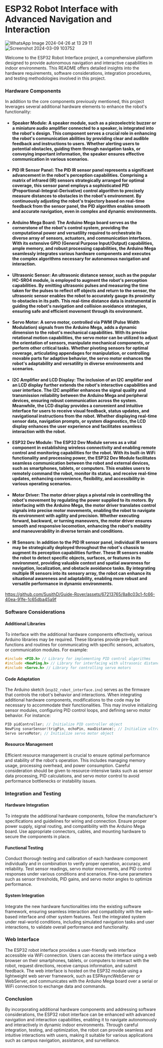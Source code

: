 # ESP32 Robot Interface with Advanced Navigation and Interaction
![WhatsApp Image 2024-04-26 at 13 29 11](https://github.com/SusithD/Guide-Rover/assets/67213765/c7c1af3e-91de-442d-bd2a-441d35d4c9c5)
![Screenshot 2024-03-09 103752](https://github.com/SusithD/Guide-Rover/assets/67213765/8a11ec47-58bd-4ccb-892c-129c6eead706)


Welcome to the ESP32 Robot Interface project, a comprehensive platform designed to provide autonomous navigation and interactive capabilities in indoor environments. This README offers detailed insights into the hardware requirements, software considerations, integration procedures, and testing methodologies involved in this project.

### Hardware Components

In addition to the core components previously mentioned, this project leverages several additional hardware elements to enhance the robot's functionality:

- #### Speaker Module: A speaker module, such as a piezoelectric buzzer or a miniature audio amplifier connected to a speaker, is integrated into the robot's design. This component serves a crucial role in enhancing the robot's communication abilities by providing clear and audible feedback and instructions to users. Whether alerting users to potential obstacles, guiding them through navigation tasks, or conveying important information, the speaker ensures effective communication in various scenarios.
- #### PID IR Sensor Panel: The PID IR sensor panel represents a significant advancement in the robot's perception capabilities. Comprising a matrix of infrared (IR) sensors strategically arranged for optimal coverage, this sensor panel employs a sophisticated PID (Proportional-Integral-Derivative) control algorithm to precisely measure distances to obstacles in the robot's environment. By continuously adjusting the robot's trajectory based on real-time feedback from the sensor panel, the PID algorithm enables smooth and accurate navigation, even in complex and dynamic environments.
- #### Arduino Mega Board: The Arduino Mega board serves as the cornerstone of the robot's control system, providing the computational power and versatility required to orchestrate its diverse array of sensors, actuators, and communication interfaces. With its extensive GPIO (General Purpose Input/Output) capabilities, ample memory, and robust processing capabilities, the Arduino Mega seamlessly integrates various hardware components and executes the complex algorithms necessary for autonomous navigation and interaction.
- #### Ultrasonic Sensor: An ultrasonic distance sensor, such as the popular HC-SR04 module, is employed to augment the robot's perception capabilities. By emitting ultrasonic pulses and measuring the time taken for the pulses to reflect off objects and return to the sensor, the ultrasonic sensor enables the robot to accurately gauge its proximity to obstacles in its path. This real-time distance data is instrumental in guiding the robot's navigation and collision avoidance strategies, ensuring safe and efficient movement through its environment.
- #### Servo Motor: A servo motor, controlled via PWM (Pulse Width Modulation) signals from the Arduino Mega, adds a dynamic dimension to the robot's mechanical capabilities. With its precise rotational motion capabilities, the servo motor can be utilized to adjust the orientation of sensors, manipulate mechanical components, or perform other critical tasks. Whether pivoting sensors for optimal coverage, articulating appendages for manipulation, or controlling movable parts for adaptive behavior, the servo motor enhances the robot's adaptability and versatility in diverse environments and scenarios.
- #### I2C Amplifier and LCD Display: The inclusion of an I2C amplifier and an LCD display further extends the robot's interactive capabilities and user interface. The I2C amplifier enhances the signal quality and transmission reliability between the Arduino Mega and peripheral devices, ensuring robust communication across the system. Meanwhile, the LCD display provides a convenient and intuitive interface for users to receive visual feedback, status updates, and navigational instructions from the robot. Whether displaying real-time sensor data, navigation prompts, or system diagnostics, the LCD display enhances the user experience and facilitates seamless interaction with the robot.
- #### ESP32 Dev Module: The ESP32 Dev Module serves as a vital component in establishing wireless connectivity and enabling remote control and monitoring capabilities for the robot. With its built-in WiFi functionality and processing power, the ESP32 Dev Module facilitates seamless communication between the robot and external devices, such as smartphones, tablets, or computers. This enables users to remotely command the robot, monitor its status, and receive real-time updates, enhancing convenience, flexibility, and accessibility in various operating scenarios.
- #### Motor Driver: The motor driver plays a pivotal role in controlling the robot's movement by regulating the power supplied to its motors. By interfacing with the Arduino Mega, the motor driver translates control signals into precise motor movements, enabling the robot to navigate its environment with agility and precision. Whether executing forward, backward, or turning maneuvers, the motor driver ensures smooth and responsive locomotion, enhancing the robot's mobility and maneuverability in diverse terrain and conditions.
- #### IR Sensors: In addition to the PID IR sensor panel, individual IR sensors may be strategically deployed throughout the robot's chassis to augment its perception capabilities further. These IR sensors enable the robot to detect specific objects, surfaces, or features in its environment, providing valuable context and spatial awareness for navigation, localization, and obstacle avoidance tasks. By integrating multiple IR sensors into its sensory array, the robot can enhance its situational awareness and adaptability, enabling more robust and versatile performance in dynamic environments.



https://github.com/SusithD/Guide-Rover/assets/67213765/8a8c03c1-fc66-40ea-91fe-1c65dba45a9f



### Software Considerations

#### Additional Libraries
To interface with the additional hardware components effectively, various Arduino libraries may be required. These libraries provide pre-built functions and routines for communicating with specific sensors, actuators, or communication modules. For example:

```cpp
#include <PID.h> // Library for implementing PID control algorithms
#include <NewPing.h> // Library for interfacing with ultrasonic distance sensors
#include <Servo.h> // Library for controlling servo motors
```

#### Code Adaptation
The Arduino sketch (`esp32_robot_interface.ino`) serves as the firmware that controls the robot's behavior and interactions. When integrating additional hardware components, modifications to the code may be necessary to accommodate their functionalities. This may involve initializing sensor modules, configuring PID control loops, and defining servo motor behavior. For instance:

```cpp
PID pidController; // Initialize PID controller object
NewPing sonarSensor(trigPin, echoPin, maxDistance); // Initialize ultrasonic sensor object
Servo servoMotor; // Initialize servo motor object
```

#### Resource Management
Efficient resource management is crucial to ensure optimal performance and stability of the robot's operation. This includes managing memory usage, processing overhead, and power consumption. Careful consideration should be given to resource-intensive tasks such as sensor data processing, PID calculations, and servo motor control to avoid performance bottlenecks or instability issues.

### Integration and Testing

#### Hardware Integration
To integrate the additional hardware components, follow the manufacturer's specifications and guidelines for wiring and connection. Ensure proper power supply, signal routing, and compatibility with the Arduino Mega board. Use appropriate connectors, cables, and mounting hardware to secure the components in place.

#### Functional Testing
Conduct thorough testing and calibration of each hardware component individually and in combination to verify proper operation, accuracy, and reliability. Test sensor readings, servo motor movements, and PID control responses under various conditions and scenarios. Fine-tune parameters such as sensor thresholds, PID gains, and servo motor angles to optimize performance.

#### System Integration
Integrate the new hardware functionalities into the existing software framework, ensuring seamless interaction and compatibility with the web-based interface and other system features. Test the integrated system under real-world conditions, including simulated navigation tasks and user interactions, to validate overall performance and functionality.

### Web Interface

The ESP32 robot interface provides a user-friendly web interface accessible via WiFi connection. Users can access the interface using a web browser on their smartphones, tablets, or computers to interact with the robot, request directions, receive campus information, and submit feedback. The web interface is hosted on the ESP32 module using a lightweight web server framework, such as ESPAsyncWebServer or WebServer, and communicates with the Arduino Mega board over a serial or WiFi connection to exchange data and commands.

### Conclusion

By incorporating additional hardware components and addressing software considerations, the ESP32 robot interface can be enhanced with advanced navigation and interaction capabilities, enabling it to navigate autonomously and interactively in dynamic indoor environments. Through careful integration, testing, and optimization, the robot can provide seamless and intuitive interactions with users, making it suitable for various applications such as campus navigation, assistance, and surveillance.
